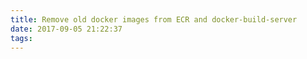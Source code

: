 ```yaml
---
title: Remove old docker images from ECR and docker-build-server
date: 2017-09-05 21:22:37
tags:
---
```


